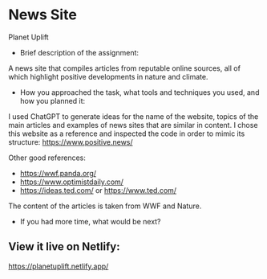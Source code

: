 # News Site
Planet Uplift

- Brief description of the assignment:

A news site that compiles articles from reputable online sources, all of which highlight positive developments in nature and climate.

- How you approached the task, what tools and techniques you used, and how you planned it:

I used ChatGPT to generate ideas for the name of the website, topics of the main articles and examples of news sites that are similar in content. 
I chose this website as a reference and inspected the code in order to mimic its structure: https://www.positive.news/

Other good references:
  - https://wwf.panda.org/ 
  - https://www.optimistdaily.com/
  - https://ideas.ted.com/ or https://www.ted.com/

The content of the articles is taken from WWF and Nature.

- If you had more time, what would be next?

## View it live on Netlify:
https://planetuplift.netlify.app/
